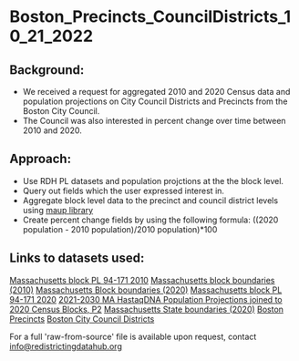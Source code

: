 # Boston_Precincts_CouncilDistricts_10_21_2022

## Background:
- We received a request for aggregated 2010 and 2020 Census data and population projections on City Council Districts and Precincts from the Boston City Council.
- The Council was also interested in percent change over time between 2010 and 2020.

## Approach:
- Use RDH PL datasets and population projctions at the the block level.
- Query out fields which the user expressed interest in.
- Aggregate block level data to the precinct and council district levels using [maup library](https://github.com/mggg/maup)
- Create percent change fields by using the following formula: ((2020 population - 2010 population)/2010 population)*100

## Links to datasets used:
[Massachusetts block PL 94-171 2010](https://redistrictingdatahub.org/dataset/massachusetts-block-pl-94171-2010/)
[Massachusetts block boundaries (2010)](https://redistrictingdatahub.org/dataset/massachusetts-block-boundaries-2010/)
[Massachusetts Block boundaries (2020)](https://redistrictingdatahub.org/dataset/massachusetts-block-boundaries-2020/)
[Massachusetts block PL 94-171 2020](https://redistrictingdatahub.org/dataset/massachusetts-block-pl-94171-2020/)
[2021-2030 MA HastaqDNA Population Projections joined to 2020 Census Blocks, P2](https://redistrictingdatahub.org/dataset/20212030-ma-hastaqdna-population-projections-joined-to-2020-census-blocks-p2/)
[Massachusetts State boundaries (2020)](https://redistrictingdatahub.org/dataset/massachusetts-state-boundaries-2020/)
[Boston Precincts](https://bostonopendata-boston.opendata.arcgis.com/datasets/boston::boston-precinct-boundaries/explore?location=42.314086%2C-70.970025%2C11.54)
[Boston City Council Districts](https://bostonopendata-boston.opendata.arcgis.com/datasets/boston::city-council-districts-view/explore?location=42.312169%2C-71.072913%2C11.82)

For a full 'raw-from-source' file is available upon request, contact info@redistrictingdatahub.org
